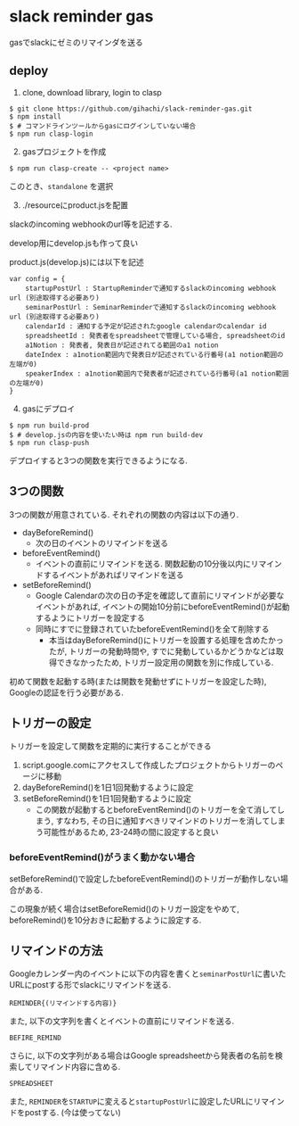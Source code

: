 # slack reminder gas

gasでslackにゼミのリマインダを送る

## deploy

1. clone, download library, login to clasp

```
$ git clone https://github.com/gihachi/slack-reminder-gas.git
$ npm install
$ # コマンドラインツールからgasにログインしていない場合
$ npm run clasp-login
```
2. gasプロジェクトを作成

```
$ npm run clasp-create -- <project name>
```

このとき、`standalone` を選択

3. ./resourceにproduct.jsを配置

slackのincoming webhookのurl等を記述する.

develop用にdevelop.jsも作って良い

product.js(develop.js)には以下を記述

```
var config = {
    startupPostUrl : StartupReminderで通知するslackのincoming webhook url (別途取得する必要あり)
    seminarPostUrl : SeminarReminderで通知するslackのincoming webhook url (別途取得する必要あり)
    calendarId : 通知する予定が記述されたgoogle calendarのcalendar id
    spreadsheetId : 発表者をspreadsheetで管理している場合, spreadsheetのid
    a1Notion : 発表者, 発表日が記述されてる範囲のa1 notion
    dateIndex : a1notion範囲内で発表日が記述されている行番号(a1 notion範囲の左端が0)
    speakerIndex : a1notion範囲内で発表者が記述されている行番号(a1 notion範囲の左端が0)
}
```

4. gasにデプロイ

```
$ npm run build-prod
$ # develop.jsの内容を使いたい時は npm run build-dev
$ npm run clasp-push
```

デプロイすると3つの関数を実行できるようになる.

## 3つの関数

3つの関数が用意されている. それぞれの関数の内容は以下の通り.

- dayBeforeRemind()
  - 次の日のイベントのリマインドを送る
- beforeEventRemind()
  - イベントの直前にリマインドを送る. 関数起動の10分後以内にリマインドするイベントがあればリマインドを送る
- setBeforeRemind()
  - Google Calendarの次の日の予定を確認して直前にリマインドが必要なイベントがあれば, イベントの開始10分前にbeforeEventRemind()が起動するようにトリガーを設定する
  - 同時にすでに登録されていたbeforeEventRemind()を全て削除する
    - 本当はdayBeforeRemind()にトリガーを設置する処理を含めたかったが, トリガーの発動時間や, すでに発動しているかどうかなどは取得できなかったため, トリガー設定用の関数を別に作成している.

初めて関数を起動する時(または関数を発動せずにトリガーを設定した時), Googleの認証を行う必要がある.


## トリガーの設定

トリガーを設定して関数を定期的に実行することができる

1. script.google.comにアクセスして作成したプロジェクトからトリガーのページに移動
2. dayBeforeRemind()を1日1回発動するように設定
3. setBeforeRemind()を1日1回発動するように設定
   -  この関数が起動するとbeforeEventRemind()のトリガーを全て消してしまう, すなわち, その日に通知すべきリマインドのトリガーを消してしまう可能性があるため, 23-24時の間に設定すると良い

### beforeEventRemind()がうまく動かない場合

setBeforeRemind()で設定したbeforeEventRemind()のトリガーが動作しない場合がある.

この現象が続く場合はsetBeforeRemid()のトリガー設定をやめて, beforeRemind()を10分おきに起動するように設定する.

## リマインドの方法

Googleカレンダー内のイベントに以下の内容を書くと```seminarPostUrl```に書いたURLにpostする形でslackにリマインドを送る.

```
REMINDER{(リマインドする内容)}
```

また, 以下の文字列を書くとイベントの直前にリマインドを送る.

```
BEFIRE_REMIND
```

さらに, 以下の文字列がある場合はGoogle spreadsheetから発表者の名前を検索してリマインド内容に含める.

```
SPREADSHEET
```

また, ```REMINDER```を```STARTUP```に変えると```startupPostUrl```に設定したURLにリマインドをpostする. (今は使ってない)

